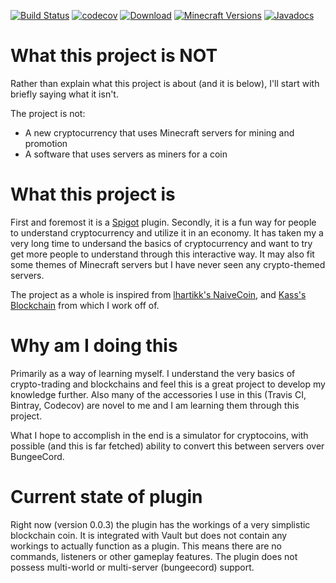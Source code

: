 [![Build Status](https://travis-ci.org/nikmanG/SteveCoin.svg?branch=master)](https://travis-ci.org/nikmanG/SteveCoin)
[![codecov](https://codecov.io/gh/nikmanG/SteveCoin/branch/master/graph/badge.svg)](https://codecov.io/gh/nikmanG/SteveCoin)
[![Download](https://api.bintray.com/packages/nikmang/nik-plugins/stevecoin/images/download.svg)](https://bintray.com/nikmang/nik-plugins/stevecoin/_latestVersion)
[![Minecraft Versions](https://img.shields.io/badge/Minecraft%20Versions-1.12.2-orange.svg)](https://minecraft.net)
[![Javadocs](https://img.shields.io/badge/Javadocs-0.0.3-orange.svg)](https://nikmang.github.io/SteveCoin/index.html)

# What this project is **NOT**
Rather than explain what this project is about (and it is below), I'll start with briefly saying what it isn't.

The project is not:
- A new cryptocurrency that uses Minecraft servers for mining and promotion
- A software that uses servers as miners for a coin

# What this project is
First and foremost it is a [Spigot](https://www.spigotmc.org/) plugin.
Secondly, it is a fun way for people to understand cryptocurrency and utilize it in an economy.
It has taken my a very long time to undersand the basics of cryptocurrency and want to try get more people
to understand through this interactive way. 
It may also fit some themes of Minecraft servers but I have never seen any crypto-themed servers.

The project as a whole is inspired from [lhartikk's NaiveCoin](https://lhartikk.github.io), and [Kass's Blockchain](https://medium.com/programmers-blockchain/create-simple-blockchain-java-tutorial-from-scratch-6eeed3cb03fa) from which I work off of.

# Why am I doing this
Primarily as a way of learning myself. I understand the very basics of crypto-trading and blockchains and feel this is a great
project to develop my knowledge further.
Also many of the accessories I use in this (Travis CI, Bintray, Codecov) are novel to me and I am learning them through this project.

What I hope to accomplish in the end is a simulator for cryptocoins, with possible (and this is far fetched) ability to convert this between servers over BungeeCord.

# Current state of plugin
Right now (version 0.0.3) the plugin has the workings of a very simplistic blockchain coin. It is integrated with Vault but does not contain any workings to actually function as a plugin.
This means there are no commands, listeners or other gameplay features.
The plugin does not possess multi-world or multi-server (bungeecord) support.